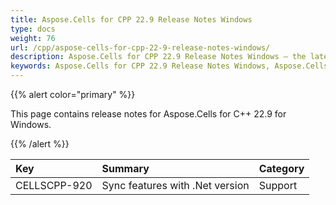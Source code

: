 ```yaml
---
title: Aspose.Cells for CPP 22.9 Release Notes Windows
type: docs
weight: 76
url: /cpp/aspose-cells-for-cpp-22-9-release-notes-windows/
description: Aspose.Cells for CPP 22.9 Release Notes Windows – the latest enhancements, new features, and fixes.
keywords: Aspose.Cells for CPP 22.9 Release Notes Windows, Aspose.Cells for CPP 22.9 Windows updates and fixes
---
```


{{% alert color="primary" %}}

This page contains release notes for Aspose.Cells for C++ 22.9 for Windows.

{{% /alert %}}

|**Key**|**Summary**|**Category**|
| :- | :- | :- |
|CELLSCPP-920|Sync features with .Net version |Support|
